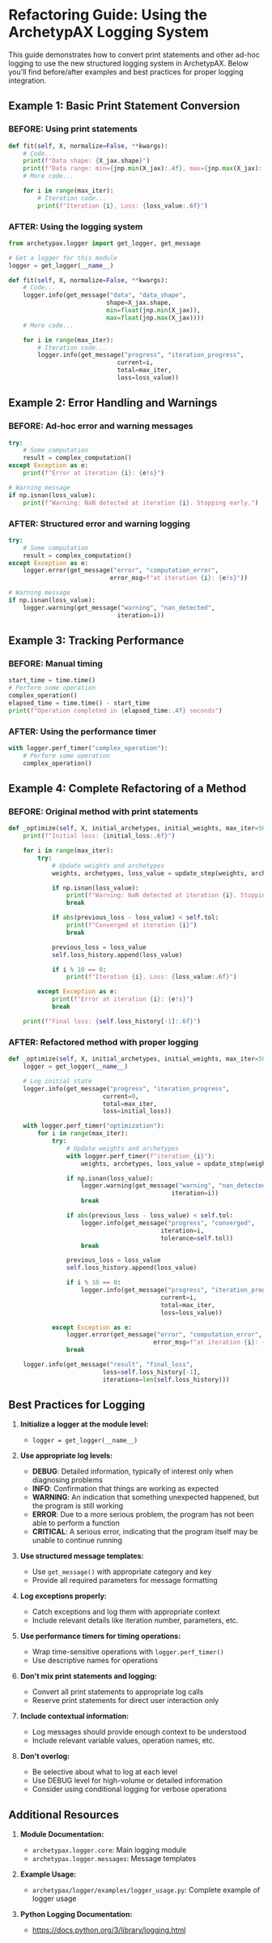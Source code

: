 # Refactoring Guide: Using the ArchetypAX Logging System

This guide demonstrates how to convert print statements and other ad-hoc logging to use the new structured logging system in ArchetypAX. Below you'll find before/after examples and best practices for proper logging integration.

## Example 1: Basic Print Statement Conversion

### BEFORE: Using print statements
```python
def fit(self, X, normalize=False, **kwargs):
    # Code...
    print(f"Data shape: {X_jax.shape}")
    print(f"Data range: min={jnp.min(X_jax):.4f}, max={jnp.max(X_jax):.4f}")
    # More code...

    for i in range(max_iter):
        # Iteration code...
        print(f"Iteration {i}, Loss: {loss_value:.6f}")
```

### AFTER: Using the logging system
```python
from archetypax.logger import get_logger, get_message

# Get a logger for this module
logger = get_logger(__name__)

def fit(self, X, normalize=False, **kwargs):
    # Code...
    logger.info(get_message("data", "data_shape",
                           shape=X_jax.shape,
                           min=float(jnp.min(X_jax)),
                           max=float(jnp.max(X_jax))))
    # More code...

    for i in range(max_iter):
        # Iteration code...
        logger.info(get_message("progress", "iteration_progress",
                              current=i,
                              total=max_iter,
                              loss=loss_value))
```

## Example 2: Error Handling and Warnings

### BEFORE: Ad-hoc error and warning messages
```python
try:
    # Some computation
    result = complex_computation()
except Exception as e:
    print(f"Error at iteration {i}: {e!s}")

# Warning message
if np.isnan(loss_value):
    print(f"Warning: NaN detected at iteration {i}. Stopping early.")
```

### AFTER: Structured error and warning logging
```python
try:
    # Some computation
    result = complex_computation()
except Exception as e:
    logger.error(get_message("error", "computation_error",
                            error_msg=f"at iteration {i}: {e!s}"))

# Warning message
if np.isnan(loss_value):
    logger.warning(get_message("warning", "nan_detected",
                              iteration=i))
```

## Example 3: Tracking Performance

### BEFORE: Manual timing
```python
start_time = time.time()
# Perform some operation
complex_operation()
elapsed_time = time.time() - start_time
print(f"Operation completed in {elapsed_time:.4f} seconds")
```

### AFTER: Using the performance timer
```python
with logger.perf_timer("complex_operation"):
    # Perform some operation
    complex_operation()
```

## Example 4: Complete Refactoring of a Method

### BEFORE: Original method with print statements
```python
def _optimize(self, X, initial_archetypes, initial_weights, max_iter=500):
    print(f"Initial loss: {initial_loss:.6f}")

    for i in range(max_iter):
        try:
            # Update weights and archetypes
            weights, archetypes, loss_value = update_step(weights, archetypes, X)

            if np.isnan(loss_value):
                print(f"Warning: NaN detected at iteration {i}. Stopping early.")
                break

            if abs(previous_loss - loss_value) < self.tol:
                print(f"Converged at iteration {i}")
                break

            previous_loss = loss_value
            self.loss_history.append(loss_value)

            if i % 10 == 0:
                print(f"Iteration {i}, Loss: {loss_value:.6f}")

        except Exception as e:
            print(f"Error at iteration {i}: {e!s}")
            break

    print(f"Final loss: {self.loss_history[-1]:.6f}")
```

### AFTER: Refactored method with proper logging
```python
def _optimize(self, X, initial_archetypes, initial_weights, max_iter=500):
    logger = get_logger(__name__)

    # Log initial state
    logger.info(get_message("progress", "iteration_progress",
                          current=0,
                          total=max_iter,
                          loss=initial_loss))

    with logger.perf_timer("optimization"):
        for i in range(max_iter):
            try:
                # Update weights and archetypes
                with logger.perf_timer(f"iteration_{i}"):
                    weights, archetypes, loss_value = update_step(weights, archetypes, X)

                if np.isnan(loss_value):
                    logger.warning(get_message("warning", "nan_detected",
                                             iteration=i))
                    break

                if abs(previous_loss - loss_value) < self.tol:
                    logger.info(get_message("progress", "converged",
                                          iteration=i,
                                          tolerance=self.tol))
                    break

                previous_loss = loss_value
                self.loss_history.append(loss_value)

                if i % 10 == 0:
                    logger.info(get_message("progress", "iteration_progress",
                                          current=i,
                                          total=max_iter,
                                          loss=loss_value))

            except Exception as e:
                logger.error(get_message("error", "computation_error",
                                        error_msg=f"at iteration {i}: {e!s}"))
                break

    logger.info(get_message("result", "final_loss",
                          loss=self.loss_history[-1],
                          iterations=len(self.loss_history)))
```

## Best Practices for Logging

1. **Initialize a logger at the module level:**
   - `logger = get_logger(__name__)`

2. **Use appropriate log levels:**
   - **DEBUG**: Detailed information, typically of interest only when diagnosing problems
   - **INFO**: Confirmation that things are working as expected
   - **WARNING**: An indication that something unexpected happened, but the program is still working
   - **ERROR**: Due to a more serious problem, the program has not been able to perform a function
   - **CRITICAL**: A serious error, indicating that the program itself may be unable to continue running

3. **Use structured message templates:**
   - Use `get_message()` with appropriate category and key
   - Provide all required parameters for message formatting

4. **Log exceptions properly:**
   - Catch exceptions and log them with appropriate context
   - Include relevant details like iteration number, parameters, etc.

5. **Use performance timers for timing operations:**
   - Wrap time-sensitive operations with `logger.perf_timer()`
   - Use descriptive names for operations

6. **Don't mix print statements and logging:**
   - Convert all print statements to appropriate log calls
   - Reserve print statements for direct user interaction only

7. **Include contextual information:**
   - Log messages should provide enough context to be understood
   - Include relevant variable values, operation names, etc.

8. **Don't overlog:**
   - Be selective about what to log at each level
   - Use DEBUG level for high-volume or detailed information
   - Consider using conditional logging for verbose operations

## Additional Resources

1. **Module Documentation:**
   - `archetypax.logger.core`: Main logging module
   - `archetypax.logger.messages`: Message templates

2. **Example Usage:**
   - `archetypax/logger/examples/logger_usage.py`: Complete example of logger usage

3. **Python Logging Documentation:**
   - https://docs.python.org/3/library/logging.html
